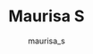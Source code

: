 ---
# this is autogenerated: do not edit
title: Maurisa S
author: maurisa_s
layout: author-bio
jobtitle: Grad Student
bio: bioinformatics
type: member
excerpt: "Wren studied general biology at Hampshire College. She is currently a graduate student in the Integrative Program for Quantitative Biology, Biomedical Informati"
header:
  teaser: /assets/images/people/bio-saylor.jpg
papers: 
---